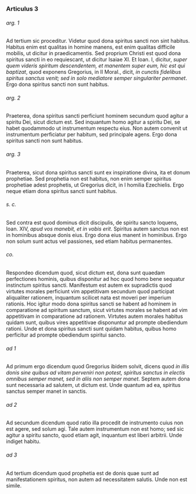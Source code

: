 ### Articulus 3

###### arg. 1
Ad tertium sic proceditur. Videtur quod dona spiritus sancti non sint habitus. Habitus enim est qualitas in homine manens, est enim qualitas difficile mobilis, ut dicitur in praedicamentis. Sed proprium Christi est quod dona spiritus sancti in eo requiescant, ut dicitur Isaiae XI. Et Ioan. I, dicitur, *super quem videris spiritum descendentem, et manentem super eum, hic est qui baptizat*, quod exponens Gregorius, in II Moral., dicit, *in cunctis fidelibus spiritus sanctus venit; sed in solo mediatore semper singulariter permanet*. Ergo dona spiritus sancti non sunt habitus.

###### arg. 2
Praeterea, dona spiritus sancti perficiunt hominem secundum quod agitur a spiritu Dei, sicut dictum est. Sed inquantum homo agitur a spiritu Dei, se habet quodammodo ut instrumentum respectu eius. Non autem convenit ut instrumentum perficiatur per habitum, sed principale agens. Ergo dona spiritus sancti non sunt habitus.

###### arg. 3
Praeterea, sicut dona spiritus sancti sunt ex inspiratione divina, ita et donum prophetiae. Sed prophetia non est habitus, non enim semper spiritus prophetiae adest prophetis, ut Gregorius dicit, in I homilia Ezechielis. Ergo neque etiam dona spiritus sancti sunt habitus.

###### s. c.
Sed contra est quod dominus dicit discipulis, de spiritu sancto loquens, Ioan. XIV, *apud vos manebit, et in vobis erit*. Spiritus autem sanctus non est in hominibus absque donis eius. Ergo dona eius manent in hominibus. Ergo non solum sunt actus vel passiones, sed etiam habitus permanentes.

###### co.
Respondeo dicendum quod, sicut dictum est, dona sunt quaedam perfectiones hominis, quibus disponitur ad hoc quod homo bene sequatur instinctum spiritus sancti. Manifestum est autem ex supradictis quod virtutes morales perficiunt vim appetitivam secundum quod participat aliqualiter rationem, inquantum scilicet nata est moveri per imperium rationis. Hoc igitur modo dona spiritus sancti se habent ad hominem in comparatione ad spiritum sanctum, sicut virtutes morales se habent ad vim appetitivam in comparatione ad rationem. Virtutes autem morales habitus quidam sunt, quibus vires appetitivae disponuntur ad prompte obediendum rationi. Unde et dona spiritus sancti sunt quidam habitus, quibus homo perficitur ad prompte obediendum spiritui sancto.

###### ad 1
Ad primum ergo dicendum quod Gregorius ibidem solvit, dicens quod *in illis donis sine quibus ad vitam perveniri non potest, spiritus sanctus in electis omnibus semper manet, sed in aliis non semper manet*. Septem autem dona sunt necessaria ad salutem, ut dictum est. Unde quantum ad ea, spiritus sanctus semper manet in sanctis.

###### ad 2
Ad secundum dicendum quod ratio illa procedit de instrumento cuius non est agere, sed solum agi. Tale autem instrumentum non est homo; sed sic agitur a spiritu sancto, quod etiam agit, inquantum est liberi arbitrii. Unde indiget habitu.

###### ad 3
Ad tertium dicendum quod prophetia est de donis quae sunt ad manifestationem spiritus, non autem ad necessitatem salutis. Unde non est simile.

